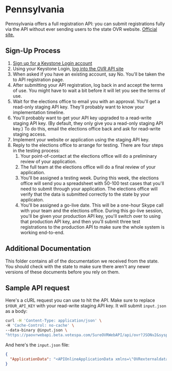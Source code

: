 # Pennsylvania

Pennsylvania offers a full registration API: you can submit registrations
fully via the API without ever sending users to the state OVR website. [Official site.](http://www.dos.pa.gov/paovrwebapi)

## Sign-Up Process

1. [Sign up for a Keystone Login account](https://keystonelogin.pa.gov/Account/Register)
2. Using your Keystone Login, [log into the OVR API site](https://paovrwebapi.votespa.com/SUREWebAPIAdmin/Pages/Login)
3. When asked if you have an existing account, say No. You'll be taken the to API registration page.
4. After submitting your API registration, log back in and accept the terms of use. You might have to wait a bit before it will let you see the terms of use.
5. Wait for the elections office to email you with an approval. You'll get a read-only staging API key. They'll probably want to know your implementation timeline.
6. You'll probably want to get your API key upgraded to a read-write staging API key. (By default, they only give you a read-only staging API key.) To do this, email the elections office back and ask for read-write staging access.
7. Implement your website or application using the staging API key.
8. Reply to the elections office to arrange for testing. There are four steps in the testing process:
   1. Your point-of-contact at the elections office will do a preliminary review of your application.
   1. The full team at the elections office will do a final review of your application.
   1. You'll be assigned a testing week. During this week, the elections office will send you a spreadsheet with 50-100 test cases that you'll need to submit through your application. The elections office will verify that the data is submitted correctly to the state by your applicaton.
   1. You'll be assigned a go-live date. This will be a one-hour Skype call with your team and the elections office. During this go-live session, you'll be given your production API key, you'll switch over to using that production API key, and then you'll submit three test registrations to the production API to make sure the whole system is working end-to-end.

## Additional Documentation

This folder contains all of the documentation we received from the state.
You should check with the state to make sure there aren't any newer versions
of these documents before you rely on them.

## Sample API request

Here's a cURL request you can use to hit the API. Make sure to replace `$YOUR_API_KEY` with your read-write staging API key. It will submit `input.json` as a body:

```bash
curl -H 'Content-Type: application/json' \
-H 'Cache-Control: no-cache' \
--data-binary @input.json \
"https://paovrwebapi.beta.votespa.com/SureOVRWebAPI/api/ovr?JSONv2&sysparm_AuthKey=$YOUR_API_KEY&sysparm_action=SETAPPLICATION&sysparm_Language=0"
```

And here's the `input.json` file:

```json
{
  "ApplicationData": "<APIOnlineApplicationData xmlns=\"OVRexternaldata\"><record><batch>0</batch><FirstName>Sally</FirstName><MiddleName></MiddleName><LastName>Penndot</LastName><TitleSuffix></TitleSuffix><united-states-citizen>1</united-states-citizen><eighteen-on-election-day>1</eighteen-on-election-day><isnewregistration>1</isnewregistration><name-update>0</name-update><address-update>0</address-update><ispartychange>0</ispartychange><isfederalvoter>0</isfederalvoter><DateOfBirth>1944-05-02</DateOfBirth><Gender></Gender><Ethnicity></Ethnicity><Phone></Phone><Email></Email><streetaddress>328 South St</streetaddress><streetaddress2></streetaddress2><unittype></unittype><unitnumber></unitnumber><city>Clarion</city><zipcode>16214</zipcode><donthavePermtOrResAddress>0</donthavePermtOrResAddress><county>ADAMS</county><municipality>Clarion</municipality><mailingaddress></mailingaddress><mailingcity></mailingcity><mailingstate></mailingstate><mailingzipcode></mailingzipcode><drivers-license>99007069</drivers-license><ssn4>0451</ssn4><signatureimage></signatureimage><continueAppSubmit>1</continueAppSubmit><donthavebothDLandSSN>0</donthavebothDLandSSN><politicalparty>D</politicalparty><otherpoliticalparty></otherpoliticalparty><needhelptovote>0</needhelptovote><typeofassistance></typeofassistance><preferredlanguage>en</preferredlanguage><voterregnumber></voterregnumber><previousreglastname></previousreglastname><previousregfirstname></previousregfirstname><previousregmiddlename></previousregmiddlename><previousregaddress></previousregaddress><previousregcity></previousregcity><previousregstate></previousregstate><previousregzip></previousregzip><previousregcounty></previousregcounty><previousregyear></previousregyear><declaration1>1</declaration1><assistedpersonname></assistedpersonname><assistedpersonAddress></assistedpersonAddress><assistedpersonphone></assistedpersonphone><assistancedeclaration2></assistancedeclaration2><ispollworker>0</ispollworker><bilingualinterpreter></bilingualinterpreter><pollworkerspeaklang></pollworkerspeaklang><secondEmail></secondEmail></record></APIOnlineApplicationData>"
}
```
